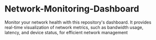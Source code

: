 # Network-Monitoring-Dashboard
Monitor your network health with this repository's dashboard. It provides real-time visualization of network metrics, such as bandwidth usage, latency, and device status, for efficient network management
